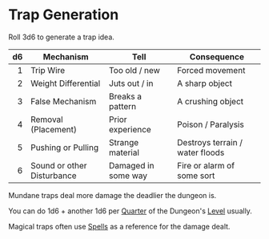 # Trap Generation

Roll 3d6 to generate a trap idea.

|  d6 | Mechanism                  | Tell                | Consequence                     |
| --: | -------------------------- | ------------------- | ------------------------------- |
|   1 | Trip Wire                  | Too old / new       | Forced movement                 |
|   2 | Weight Differential        | Juts out / in       | A sharp object                  |
|   3 | False Mechanism            | Breaks a pattern    | A crushing object               |
|   4 | Removal (Placement)        | Prior experience    | Poison / Paralysis              |
|   5 | Pushing or Pulling         | Strange material    | Destroys terrain / water floods |
|   6 | Sound or other Disturbance | Damaged in some way | Fire or alarm of some sort      |

Mundane traps deal more damage the deadlier the dungeon is.

You can do 1d6 + another 1d6 per [Quarter](../../Game%20Procedures/Core%20Procedures/Half.md) of the Dungeon's [Level](../../Player%20Characters/Progression/Level.md) usually.

Magical traps often use [Spells](../../Magic/Spells.md) as a reference for the damage dealt.
